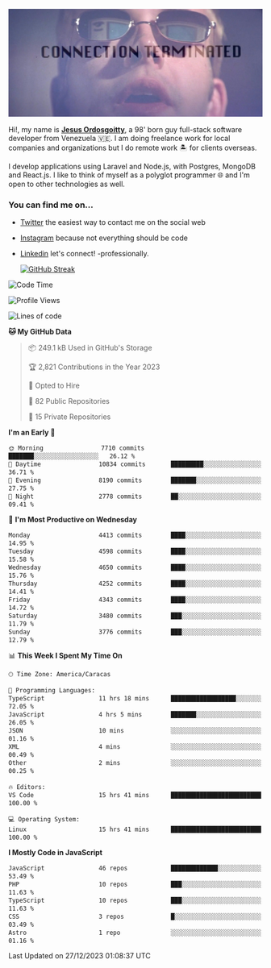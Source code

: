![hackers movie reference](./disconnected.jpg)

Hi!, my name is [**Jesus Ordosgoitty**](https://jodaz.dev), a 98' born guy full-stack software developer from Venezuela 🇻🇪. I am doing freelance work for local companies and organizations but I do remote work 🏝️ for clients overseas. 

I develop applications using Laravel and Node.js, with Postgres, MongoDB and React.js. I like to think of myself as a polyglot programmer 🌐 and I'm open to other technologies as well.

### You can find me on...

- [Twitter](https://twitter.com/jodaz_) the easiest way to contact me on the social web
- [Instagram](https://instagram.com/jodaz_) because not everything should be code
- [Linkedin](https://linkedin.com/in/jodaz) let's connect! -professionally.


    [![GitHub Streak](https://streak-stats.demolab.com?user=jodaz&theme=tokyonight)](https://git.io/streak-stats)

<!--START_SECTION:waka-->
![Code Time](http://img.shields.io/badge/Code%20Time-4%2C525%20hrs%2020%20mins-blue)

![Profile Views](http://img.shields.io/badge/Profile%20Views-0-blue)

![Lines of code](https://img.shields.io/badge/From%20Hello%20World%20I%27ve%20Written-90.0%20million%20lines%20of%20code-blue)

**🐱 My GitHub Data** 

> 📦 249.1 kB Used in GitHub's Storage 
 > 
> 🏆 2,821 Contributions in the Year 2023
 > 
> 💼 Opted to Hire
 > 
> 📜 82 Public Repositories 
 > 
> 🔑 15 Private Repositories 
 > 
**I'm an Early 🐤** 

```text
🌞 Morning                7710 commits        ███████░░░░░░░░░░░░░░░░░░   26.12 % 
🌆 Daytime                10834 commits       █████████░░░░░░░░░░░░░░░░   36.71 % 
🌃 Evening                8190 commits        ███████░░░░░░░░░░░░░░░░░░   27.75 % 
🌙 Night                  2778 commits        ██░░░░░░░░░░░░░░░░░░░░░░░   09.41 % 
```
📅 **I'm Most Productive on Wednesday** 

```text
Monday                   4413 commits        ████░░░░░░░░░░░░░░░░░░░░░   14.95 % 
Tuesday                  4598 commits        ████░░░░░░░░░░░░░░░░░░░░░   15.58 % 
Wednesday                4650 commits        ████░░░░░░░░░░░░░░░░░░░░░   15.76 % 
Thursday                 4252 commits        ████░░░░░░░░░░░░░░░░░░░░░   14.41 % 
Friday                   4343 commits        ████░░░░░░░░░░░░░░░░░░░░░   14.72 % 
Saturday                 3480 commits        ███░░░░░░░░░░░░░░░░░░░░░░   11.79 % 
Sunday                   3776 commits        ███░░░░░░░░░░░░░░░░░░░░░░   12.79 % 
```


📊 **This Week I Spent My Time On** 

```text
🕑︎ Time Zone: America/Caracas

💬 Programming Languages: 
TypeScript               11 hrs 18 mins      ██████████████████░░░░░░░   72.05 % 
JavaScript               4 hrs 5 mins        ███████░░░░░░░░░░░░░░░░░░   26.05 % 
JSON                     10 mins             ░░░░░░░░░░░░░░░░░░░░░░░░░   01.16 % 
XML                      4 mins              ░░░░░░░░░░░░░░░░░░░░░░░░░   00.49 % 
Other                    2 mins              ░░░░░░░░░░░░░░░░░░░░░░░░░   00.25 % 

🔥 Editors: 
VS Code                  15 hrs 41 mins      █████████████████████████   100.00 % 

💻 Operating System: 
Linux                    15 hrs 41 mins      █████████████████████████   100.00 % 
```

**I Mostly Code in JavaScript** 

```text
JavaScript               46 repos            █████████████░░░░░░░░░░░░   53.49 % 
PHP                      10 repos            ███░░░░░░░░░░░░░░░░░░░░░░   11.63 % 
TypeScript               10 repos            ███░░░░░░░░░░░░░░░░░░░░░░   11.63 % 
CSS                      3 repos             █░░░░░░░░░░░░░░░░░░░░░░░░   03.49 % 
Astro                    1 repo              ░░░░░░░░░░░░░░░░░░░░░░░░░   01.16 % 
```




 Last Updated on 27/12/2023 01:08:37 UTC
<!--END_SECTION:waka-->
